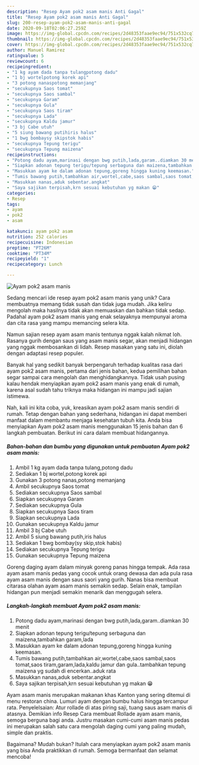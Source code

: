 ```yaml
---
description: "Resep Ayam pok2 asam manis Anti Gagal"
title: "Resep Ayam pok2 asam manis Anti Gagal"
slug: 200-resep-ayam-pok2-asam-manis-anti-gagal
date: 2020-09-18T02:06:27.259Z
image: https://img-global.cpcdn.com/recipes/2d48353faae9ec94/751x532cq70/ayam-pok2-asam-manis-foto-resep-utama.jpg
thumbnail: https://img-global.cpcdn.com/recipes/2d48353faae9ec94/751x532cq70/ayam-pok2-asam-manis-foto-resep-utama.jpg
cover: https://img-global.cpcdn.com/recipes/2d48353faae9ec94/751x532cq70/ayam-pok2-asam-manis-foto-resep-utama.jpg
author: Manuel Ramirez
ratingvalue: 5
reviewcount: 6
recipeingredient:
- "1 kg ayam dada tanpa tulangpotong dadu"
- "1 bj wortelpotong korek api"
- "3 potong nanaspotong memanjang"
- "secukupnya Saos tomat"
- "secukupnya Saos sambal"
- "secukupnya Garam"
- "secukupnya Gula"
- "secukupnya Saos tiram"
- "secukupnya Lada"
- "secukupnya Kaldu jamur"
- "3 bj Cabe utuh"
- "5 siung bawang putihiris halus"
- "1 bwg bombaysy skipstok habis"
- "secukupnya Tepung terigu"
- "secukupnya Tepung maizena"
recipeinstructions:
- "Potong dadu ayam,marinasi dengan bwg putih,lada,garam..diamkan 30 menit"
- "Siapkan adonan tepung terigu/tepung serbaguna dan maizena,tambahkan garam,lada"
- "Masukkan ayam ke dalam adonan tepung,goreng hingga kuning keemasan."
- "Tumis bawang putih,tambahkan air,wortel,cabe,saos sambal,saos tomat,saos tiram,garam,lada,kaldu jamur dan gula..tambahkan tepung maizena yg sudah di encerkan..aduk rata"
- "Masukkan nanas,aduk sebentar.angkat"
- "Saya sajikan terpisah,krn sesuai kebutuhan yg makan 😁"
categories:
- Resep
tags:
- ayam
- pok2
- asam

katakunci: ayam pok2 asam 
nutrition: 252 calories
recipecuisine: Indonesian
preptime: "PT26M"
cooktime: "PT34M"
recipeyield: "1"
recipecategory: Lunch

---
```



![Ayam pok2 asam manis](https://img-global.cpcdn.com/recipes/2d48353faae9ec94/751x532cq70/ayam-pok2-asam-manis-foto-resep-utama.jpg)

Sedang mencari ide resep ayam pok2 asam manis yang unik? Cara membuatnya memang tidak susah dan tidak juga mudah. Jika keliru mengolah maka hasilnya tidak akan memuaskan dan bahkan tidak sedap. Padahal ayam pok2 asam manis yang enak selayaknya mempunyai aroma dan cita rasa yang mampu memancing selera kita.

Namun sajian resep ayam asam manis tentunya nggak kalah nikmat loh. Rasanya gurih dengan saus yang asam manis segar, akan menjadi hidangan yang nggak membosankan di lidah. Resep masakan yang satu ini, diolah dengan adaptasi resep populer.

Banyak hal yang sedikit banyak berpengaruh terhadap kualitas rasa dari ayam pok2 asam manis, pertama dari jenis bahan, kedua pemilihan bahan segar sampai cara mengolah dan menghidangkannya. Tidak usah pusing kalau hendak menyiapkan ayam pok2 asam manis yang enak di rumah, karena asal sudah tahu triknya maka hidangan ini mampu jadi sajian istimewa.


Nah, kali ini kita coba, yuk, kreasikan ayam pok2 asam manis sendiri di rumah. Tetap dengan bahan yang sederhana, hidangan ini dapat memberi manfaat dalam membantu menjaga kesehatan tubuh kita. Anda bisa menyiapkan Ayam pok2 asam manis menggunakan 15 jenis bahan dan 6 langkah pembuatan. Berikut ini cara dalam membuat hidangannya.

<!--inarticleads1-->

##### Bahan-bahan dan bumbu yang digunakan untuk pembuatan Ayam pok2 asam manis:

1. Ambil 1 kg ayam dada tanpa tulang,potong dadu
1. Sediakan 1 bj wortel,potong korek api
1. Gunakan 3 potong nanas,potong memanjang
1. Ambil secukupnya Saos tomat
1. Sediakan secukupnya Saos sambal
1. Siapkan secukupnya Garam
1. Sediakan secukupnya Gula
1. Siapkan secukupnya Saos tiram
1. Siapkan secukupnya Lada
1. Gunakan secukupnya Kaldu jamur
1. Ambil 3 bj Cabe utuh
1. Ambil 5 siung bawang putih,iris halus
1. Sediakan 1 bwg bombay(sy skip,stok habis)
1. Sediakan secukupnya Tepung terigu
1. Gunakan secukupnya Tepung maizena


Goreng daging ayam dalam minyak goreng panas hingga tempak. Ada rasa ayam asam manis pedas yang cocok untuk orang dewasa dan ada pula rasa ayam asam manis dengan saus saori yang gurih. Nanas bisa membuat citarasa olahan ayam asam manis semakin sedap. Selain enak, tampilan hidangan pun menjadi semakin menarik dan menggugah selera. 

<!--inarticleads2-->

##### Langkah-langkah membuat Ayam pok2 asam manis:

1. Potong dadu ayam,marinasi dengan bwg putih,lada,garam..diamkan 30 menit
1. Siapkan adonan tepung terigu/tepung serbaguna dan maizena,tambahkan garam,lada
1. Masukkan ayam ke dalam adonan tepung,goreng hingga kuning keemasan.
1. Tumis bawang putih,tambahkan air,wortel,cabe,saos sambal,saos tomat,saos tiram,garam,lada,kaldu jamur dan gula..tambahkan tepung maizena yg sudah di encerkan..aduk rata
1. Masukkan nanas,aduk sebentar.angkat
1. Saya sajikan terpisah,krn sesuai kebutuhan yg makan 😁


Ayam asam manis merupakan makanan khas Kanton yang sering ditemui di menu restoran china. Lumuri ayam dengan bumbu halus hingga tercampur rata. Penyelelsaian: Atur rollade di atas piring saji, tuang saus asam manis di atasnya. Demikian info Resep Cara membuat Rollade ayam asam manis, semoga berguna bagi anda. Justru masakan cumi-cumi asam manis pedas ini merupakan salah satu cara mengolah daging cumi yang paling mudah, simple dan praktis. 

Bagaimana? Mudah bukan? Itulah cara menyiapkan ayam pok2 asam manis yang bisa Anda praktikkan di rumah. Semoga bermanfaat dan selamat mencoba!
